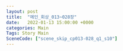 ```yaml
---
layout: post
title:  "메인_회상_013~028장"
date:   2022-01-13 15:00:00 +0000
categories: Main
Tags: Story Main
SceneCode: ["scene_skip_cp013-028_q1_s10"]
---
```

